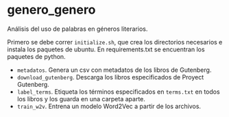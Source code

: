 # genero_genero
Análisis del uso de palabras en géneros literarios.

Primero se debe correr `initialize.sh`, que crea los directorios necesarios e instala los paquetes de ubuntu. En requirements.txt se encuentran los paquetes de python.

* `metadatos`. Genera un csv con metadatos de los libros de Gutenberg.
* `download_gutenberg`. Descarga los libros especificados de Proyect Gutenberg.
* `label_terms`. Etiqueta los términos especificados en `terms.txt` en todos los libros y los guarda en una carpeta aparte.
* `train_w2v`. Entrena un modelo Word2Vec a partir de los archivos.
